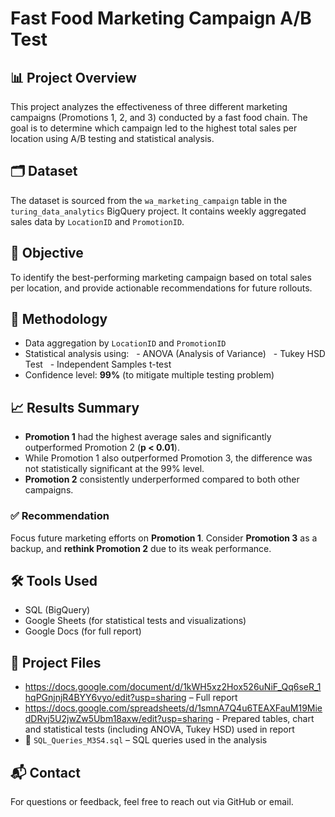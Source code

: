 
# Fast Food Marketing Campaign A/B Test

## 📊 Project Overview
This project analyzes the effectiveness of three different marketing campaigns (Promotions 1, 2, and 3) conducted by a fast food chain. The goal is to determine which campaign led to the highest total sales per location using A/B testing and statistical analysis.

## 🗂️ Dataset
The dataset is sourced from the `wa_marketing_campaign` table in the `turing_data_analytics` BigQuery project. It contains weekly aggregated sales data by `LocationID` and `PromotionID`.

## 🎯 Objective
To identify the best-performing marketing campaign based on total sales per location, and provide actionable recommendations for future rollouts.

## 🧪 Methodology
- Data aggregation by `LocationID` and `PromotionID`
- Statistical analysis using:
  - ANOVA (Analysis of Variance)
  - Tukey HSD Test
  - Independent Samples t-test
- Confidence level: **99%** (to mitigate multiple testing problem)

## 📈 Results Summary
- **Promotion 1** had the highest average sales and significantly outperformed Promotion 2 (**p < 0.01**).
- While Promotion 1 also outperformed Promotion 3, the difference was not statistically significant at the 99% level.
- **Promotion 2** consistently underperformed compared to both other campaigns.

### ✅ Recommendation
Focus future marketing efforts on **Promotion 1**. Consider **Promotion 3** as a backup, and **rethink Promotion 2** due to its weak performance.

## 🛠️ Tools Used
- SQL (BigQuery)
- Google Sheets (for statistical tests and visualizations)
- Google Docs (for full report)

## 📎 Project Files
- https://docs.google.com/document/d/1kWH5xz2Hox526uNiF_Qq6seR_1hqPGnjnjR4BYY6vyo/edit?usp=sharing – Full report
- https://docs.google.com/spreadsheets/d/1smnA7Q4u6TEAXFauM19MiedDRvj5U2jwZw5Ubm18axw/edit?usp=sharing -  Prepared tables, chart and statistical tests (including ANOVA, Tukey HSD) used in report
- 📁 `SQL_Queries_M3S4.sql` – SQL queries used in the analysis

## 📬 Contact
For questions or feedback, feel free to reach out via GitHub or email.
